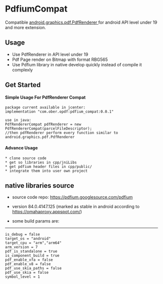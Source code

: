 # PdfiumCompat
Compatible [ android.graphics.pdf.PdfRenderer ]( https://developer.android.com/reference/android/graphics/pdf/PdfRenderer ) for android API level under 19 and more extension.

## Usage
 * Use PdfRenderer in API level under 19
 * Pdf Page render on Bitmap with format RBG565
 * Use Pdfium library in native develop quickly instead of compile it complexly 

## Get Started
  #### Simple Usage For PdfRenderer Compat
    package current available in jcenter:
    implementation "com.ober.opdf:pdfium_compat:0.0.1"
    
    use in java:
    PdfRendererCompat pdfRenderer = new PdfRendererCompat(parcelFileDescriptor);
    //then pdfRenderer perform every function similar to android.graphics.pdf.PdfRenderer
  
  #### Advance Usage
    * clone source code
    * get so libraries in cpp/jniLibs
    * get pdfium header files in cpp/public/
    * integrate them into user own project

## native libraries source

  * source code repo: https://pdfium.googlesource.com/pdfium
  
  * version 84.0.4147.125	(marked as stable in android according to https://omahaproxy.appspot.com/)
  
  * some build params are:
  -----
    is_debug = false
    target_os = "android"
    target_cpu = "arm","arm64"
    arm_version = 7
    pdf_is_standalone = true
    is_component_build = true
    pdf_enable_xfa = false
    pdf_enable_v8 = false
    pdf_use_skia_paths = false
    pdf_use_skia = false
    symbol_level = 1
 
